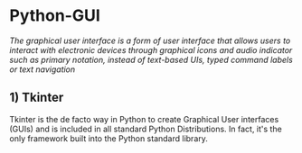 # Python-GUI

<I>The graphical user interface is a form of user interface that allows users to interact with electronic devices through graphical icons and audio indicator such as primary notation, instead of text-based UIs, typed command labels or text navigation</I>

## 1) Tkinter
Tkinter is the de facto way in Python to create Graphical User interfaces (GUIs) and is included in all standard Python Distributions. In fact, it's the only framework built into the Python standard library.
